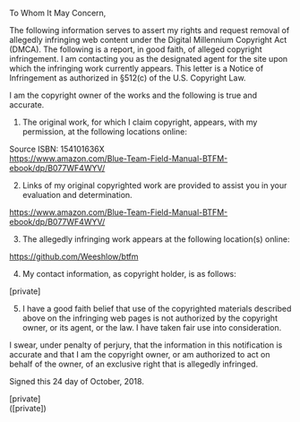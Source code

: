 To Whom It May Concern,

The following information serves to assert my rights and request removal of allegedly infringing web content under the Digital Millennium Copyright Act (DMCA). The following is a report, in good faith, of alleged copyright infringement. I am contacting you as the designated agent for the site upon which the infringing work currently appears. This letter is a Notice of Infringement as authorized in §512(c) of the U.S. Copyright Law.

I am the copyright owner of the works and the following is true and accurate.

1. The original work, for which I claim copyright, appears, with my permission, at the following locations online:

Source ISBN: 154101636X  
https://www.amazon.com/Blue-Team-Field-Manual-BTFM-ebook/dp/B077WF4WYV/

2. Links of my original copyrighted work are provided to assist you in your evaluation and determination.

https://www.amazon.com/Blue-Team-Field-Manual-BTFM-ebook/dp/B077WF4WYV/

3. The allegedly infringing work appears at the following location(s) online:

https://github.com/Weeshlow/btfm

4. My contact information, as copyright holder, is as follows:

[private]

5. I have a good faith belief that use of the copyrighted materials described above on the infringing web pages is not authorized by the copyright owner, or its agent, or the law. I have taken fair use into consideration.

I swear, under penalty of perjury, that the information in this notification is accurate and that I am the copyright owner, or am authorized to act on behalf of the owner, of an exclusive right that is allegedly infringed.

Signed this 24 day of October, 2018.

[private]  
([private])
